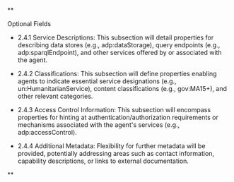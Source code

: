 **

Optional Fields

-   2.4.1 Service Descriptions: This subsection will detail properties for describing data stores (e.g., adp:dataStorage), query endpoints (e.g., adp:sparqlEndpoint), and other services offered by or associated with the agent.
    
-   2.4.2 Classifications: This subsection will define properties enabling agents to indicate essential service designations (e.g., un:HumanitarianService), content classifications (e.g., gov:MA15+), and other relevant categories.
    
-   2.4.3 Access Control Information: This subsection will encompass properties for hinting at authentication/authorization requirements or mechanisms associated with the agent's services (e.g., adp:accessControl).
    
-   2.4.4 Additional Metadata: Flexibility for further metadata will be provided, potentially addressing areas such as contact information, capability descriptions, or links to external documentation.
    

**